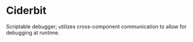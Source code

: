 # Ciderbit
Scriptable debugger; utilizes cross-component communication to allow for debugging at runtime.
